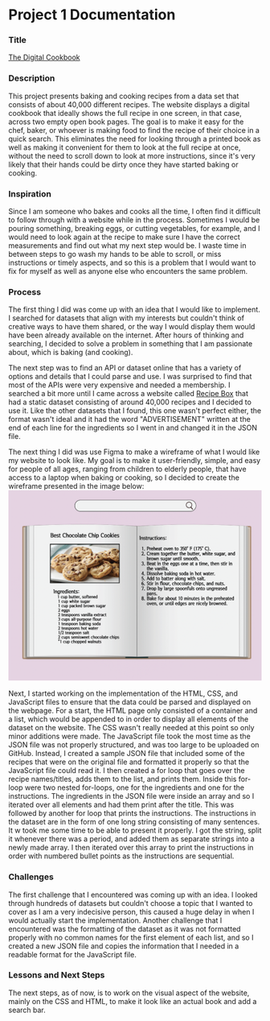 # Project 1 Documentation

### Title
[The Digital Cookbook](https://aliawaleed.github.io/connectionsLab/project1/index.html)

### Description
This project presents baking and cooking recipes from a data set that consists of about 40,000 different recipes. The website displays a digital cookbook that ideally shows the full recipe in one screen, in that case, across two empty open book pages. The goal is to make it easy for the chef, baker, or whoever is making food to find the recipe of their choice in a quick search. This eliminates the need for looking through a printed book as well as making it convenient for them to look at the full recipe at once, without the need to scroll down to look at more instructions, since it's very likely that their hands could be dirty once they have started baking or cooking.

### Inspiration
Since I am someone who bakes and cooks all the time, I often find it difficult to follow through with a website while in the process. Sometimes I would be pouring something, breaking eggs, or cutting vegetables, for example, and I would need to look again at the recipe to make sure I have the correct measurements and find out what my next step would be. I waste time in between steps to go wash my hands to be able to scroll, or miss instructions or timely aspects, and so this is a problem that I would want to fix for myself as well as anyone else who encounters the same problem.

### Process
The first thing I did was come up with an idea that I would like to implement. I searched for datasets that align with my interests but couldn't think of creative ways to have them shared, or the way I would display them would have been already available on the internet. After hours of thinking and searching, I decided to solve a problem in something that I am passionate about, which is baking (and cooking). 

The next step was to find an API or dataset online that has a variety of options and details that I could parse and use. I was surprised to find that most of the APIs were very expensive and needed a membership. I searched a bit more until I came across a website called [Recipe Box](https://eightportions.com/datasets/Recipes/) that had a static dataset consisting of around 40,000 recipes and I decided to use it. Like the other datasets that I found, this one wasn't perfect either, the format wasn't ideal and it had the word "ADVERTISEMENT" written at the end of each line for the ingredients so I went in and changed it in the JSON file.

The next thing I did was use Figma to make a wireframe of what I would like my website to look like. My goal is to make it user-friendly, simple, and easy for people of all ages, ranging from children to elderly people, that have access to a laptop when baking or cooking, so I decided to create the wireframe presented in the image below:
![](wireframe.png)

Next, I started working on the implementation of the HTML, CSS, and JavaScript files to ensure that the data could be parsed and displayed on the webpage. For a start, the HTML page only consisted of a container and a list, which would be appended to in order to display all elements of the dataset on the website. The CSS wasn't really needed at this point so only minor additions were made. The JavaScript file took the most time as the JSON file was not properly structured, and was too large to be uploaded on GitHub. Instead, I created a sample JSON file that included some of the recipes that were on the original file and formatted it properly so that the JavaScript file could read it. I then created a for loop that goes over the recipe names/titles, adds them to the list, and prints them. Inside this for-loop were two nested for-loops, one for the ingredients and one for the instructions. The ingredients in the JSON file were inside an array and so I iterated over all elements and had them print after the title. This was followed by another for loop that prints the instructions. The instructions in the dataset are in the form of one long string consisting of many sentences. It w took me some time to be able to present it properly. I got the string, split it whenever there was a period, and added them as separate strings into a newly made array. I then iterated over this array to print the instructions in order with numbered bullet points as the instructions are sequential. 

### Challenges
The first challenge that I encountered was coming up with an idea. I looked through hundreds of datasets but couldn't choose a topic that I wanted to cover as I am a very indecisive person, this caused a huge delay in when I would actually start the implementation. 
Another challenge that I encountered was the formatting of the dataset as it was not formatted properly with no common names for the first element of each list, and so I created a new JSON file and copies the information that I needed in a readable format for the JavaScript file. 

### Lessons and Next Steps
The next steps, as of now, is to work on the visual aspect of the website, mainly on the CSS and HTML, to make it look like an actual book and add a search bar.
